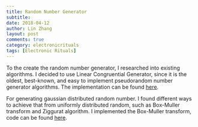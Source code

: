 ```yaml
---
title: Random Number Generator
subtitle:
date: 2018-04-12
author: Lin Zhang
layout: post
comments: true
category: electronicrituals
tags: [Electronic Rituals]
---
```


To the create the random number generator, I researched into existing algorithms. I decided to use Linear Congruential Generator, since it is the oldest, best-known, and easy to implement pseudorandom number generator algorithms. The implementation can be found [here](http://alpha.editor.p5js.org/linzhang/sketches/Sk0GxT2oG).

For generating gaussian distributed random number. I found different ways to achieve that from uniformly distributed random, such as Box-Muller transform and Ziggurat algorithm. I implemented the Box-Muller transform, code can be found [here](http://alpha.editor.p5js.org/linzhang/sketches/BJZCzepjM).
